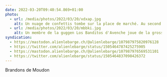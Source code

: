 ```yaml
---
date: 2022-03-20T09:40:54.869+01:00
photo:
  - url: /media/photos/2022/03/20/xdxap.jpg
    alt: Un nuage de confettis tombe sur la place de marché. Au second plan, l'Eglise St-Etienne.
  - url: /media/photos/2022/03/20/mbbki.jpg
    alt: Un membre de la guggen Los Banditos d'Avenche joue de la grosse caisse lors du cortège. Il porte un masque de squelette rouge et un déguisement noir. La foule applaudit à leur passage.
syndication:
  - https://mastodon.alienlebarge.ch/@alienlebarge/107987975820976128
  - https://twitter.com/alienlebarge/status/1505464787425275905
  - https://mastodon.alienlebarge.ch/@alienlebarge/107987976569531101
  - https://twitter.com/alienlebarge/status/1505464837098426372
---
```

Brandons de Moudon
